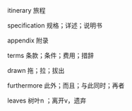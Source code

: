 itinerary   旅程

specification  规格；详述；说明书

appendix  附录

terms  条款；条件；费用；措辞

drawn  拖；拉；拔出

furthermore  此外；而且；与此同时；再者

leaves  树叶n ；离开v，遗弃